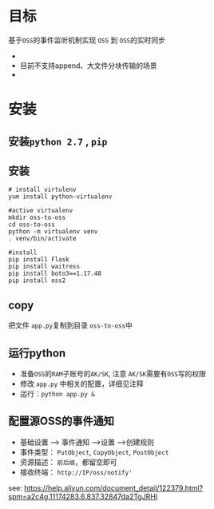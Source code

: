 # 目标

基于`OSS`的事件监听机制实现 `OSS` 到 `OSS`的实时同步

- 
- 目前不支持append、大文件分块传输的场景
- 

# 安装

## 安装`python 2.7` , `pip`

## 安装

``` 
# install virtulenv
yum install python-virtualenv

#active virtualenv
mkdir oss-to-oss
cd oss-to-oss
python -m virtualenv venv
. venv/bin/activate

#install 
pip install Flask
pip install waitress
pip install boto3==1.17.48
pip install oss2
```


## copy
 把文件 `app.py`复制到目录 `oss-to-oss`中

## 运行python
 - 准备`OSS`的`RAM`子账号的`AK/SK`, 注意 `AK/SK`需要有`OSS`写的权限 
 - 修改 `app.py` 中相关的配置，详细见注释
 - 运行：`python app.py &`

## 配置源OSS的事件通知
- 基础设置 --> 事件通知 -->设置 -->创建规则 
- 事件类型： `PutObject`, `CopyObject`, `PostObject`
- 资源描述： `前后缀`，都留空即可
- 接收终端： `http://IP/oss/notify'`


see: https://help.aliyun.com/document_detail/122379.html?spm=a2c4g.11174283.6.837.32847da2TgJRHI

 

